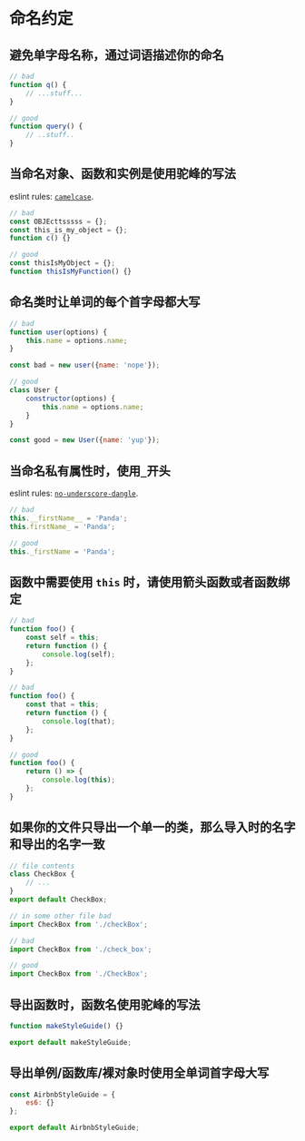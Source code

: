 # 命名约定

## 避免单字母名称，通过词语描述你的命名

```javascript
// bad
function q() {
    // ...stuff...
}

// good
function query() {
    // ..stuff..
}
```

## 当命名对象、函数和实例是使用驼峰的写法

eslint rules: [`camelcase`](http://eslint.org/docs/rules/camelcase.html).

```javascript
// bad
const OBJEcttsssss = {};
const this_is_my_object = {};
function c() {}

// good
const thisIsMyObject = {};
function thisIsMyFunction() {}
```

## 命名类时让单词的每个首字母都大写

```javascript
// bad
function user(options) {
    this.name = options.name;
}

const bad = new user({name: 'nope'});

// good
class User {
    constructor(options) {
        this.name = options.name;
    }
}

const good = new User({name: 'yup'});
```

## 当命名私有属性时，使用`_`开头
eslint rules: [`no-underscore-dangle`](http://eslint.org/docs/rules/no-underscore-dangle.html).

```javascript
// bad
this.__firstName__ = 'Panda';
this.firstName_ = 'Panda';

// good
this._firstName = 'Panda';
```

## 函数中需要使用 `this` 时，请使用箭头函数或者函数绑定

```javascript
// bad
function foo() {
    const self = this;
    return function () {
        console.log(self);
    };
}

// bad
function foo() {
    const that = this;
    return function () {
        console.log(that);
    };
}

// good
function foo() {
    return () => {
        console.log(this);
    };
}
```

## 如果你的文件只导出一个单一的类，那么导入时的名字和导出的名字一致

```javascript
// file contents
class CheckBox {
    // ...
}
export default CheckBox;

// in some other file bad
import CheckBox from './checkBox';

// bad
import CheckBox from './check_box';

// good
import CheckBox from './CheckBox';
```

## 导出函数时，函数名使用驼峰的写法

```javascript
function makeStyleGuide() {}

export default makeStyleGuide;
```

## 导出单例/函数库/裸对象时使用全单词首字母大写

```javascript
const AirbnbStyleGuide = {
    es6: {}
};

export default AirbnbStyleGuide;
```


